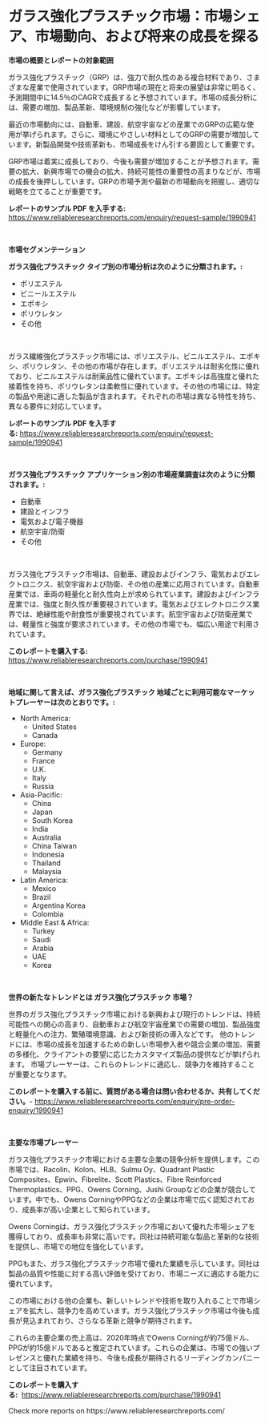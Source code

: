 <p><h1>ガラス強化プラスチック市場：市場シェア、市場動向、および将来の成長を探る</h1></p><p><strong>市場の概要とレポートの対象範囲</strong></p>
<p><p>ガラス強化プラスチック（GRP）は、強力で耐久性のある複合材料であり、さまざまな産業で使用されています。GRP市場の現在と将来の展望は非常に明るく、予測期間中に14.5％のCAGRで成長すると予想されています。市場の成長分析には、需要の増加、製品革新、環境規制の強化などが影響しています。</p><p>最近の市場動向には、自動車、建設、航空宇宙などの産業でのGRPの広範な使用が挙げられます。さらに、環境にやさしい材料としてのGRPの需要が増加しています。新製品開発や技術革新も、市場成長をけん引する要因として重要です。</p><p>GRP市場は着実に成長しており、今後も需要が増加することが予想されます。需要の拡大、新興市場での機会の拡大、持続可能性の重要性の高まりなどが、市場の成長を後押ししています。GRPの市場予測や最新の市場動向を把握し、適切な戦略を立てることが重要です。</p></p>
<p><strong>レポートのサンプル PDF を入手する:</strong> <a href="https://www.reliableresearchreports.com/enquiry/request-sample/1990941">https://www.reliableresearchreports.com/enquiry/request-sample/1990941</a></p>
<p>&nbsp;</p>
<p><strong>市場セグメンテーション</strong></p>
<p><strong>ガラス強化プラスチック タイプ別の市場分析は次のように分類されます。:</strong></p>
<p><ul><li>ポリエステル</li><li>ビニールエステル</li><li>エポキシ</li><li>ポリウレタン</li><li>その他</li></ul></p>
<p>&nbsp;</p>
<p><p>ガラス繊維強化プラスチック市場には、ポリエステル、ビニルエステル、エポキシ、ポリウレタン、その他の市場が存在します。ポリエステルは耐劣化性に優れており、ビニルエステルは耐薬品性に優れています。エポキシは高強度と優れた接着性を持ち、ポリウレタンは柔軟性に優れています。その他の市場には、特定の製品や用途に適した製品が含まれます。それぞれの市場は異なる特性を持ち、異なる要件に対応しています。</p></p>
<p><strong>レポートのサンプル PDF を入手する:</strong>&nbsp;<a href="https://www.reliableresearchreports.com/enquiry/request-sample/1990941">https://www.reliableresearchreports.com/enquiry/request-sample/1990941</a></p>
<p>&nbsp;</p>
<p><strong> ガラス強化プラスチック アプリケーション別の市場産業調査は次のように分類されます。:</strong></p>
<p><ul><li>自動車</li><li>建設とインフラ</li><li>電気および電子機器</li><li>航空宇宙/防衛</li><li>その他</li></ul></p>
<p>&nbsp;</p>
<p><p>ガラス強化プラスチック市場は、自動車、建設およびインフラ、電気およびエレクトロニクス、航空宇宙および防衛、その他の産業に応用されています。自動車産業では、車両の軽量化と耐久性向上が求められています。建設およびインフラ産業では、強度と耐久性が重要視されています。電気およびエレクトロニクス業界では、絶縁性能や耐食性が重要視されています。航空宇宙および防衛産業では、軽量性と強度が要求されています。その他の市場でも、幅広い用途で利用されています。</p></p>
<p><strong>このレポートを購入する:</strong>&nbsp; <a href="https://www.reliableresearchreports.com/purchase/1990941">https://www.reliableresearchreports.com/purchase/1990941</a></p>
<p>&nbsp;</p>
<p><strong>地域に関して言えば、ガラス強化プラスチック 地域ごとに利用可能なマーケットプレーヤーは次のとおりです。:</strong></p>
<p><ul>
    <li>
        North America:
        <ul>
            <li>United States</li>
            <li>Canada</li>
        </ul>
    </li>
    <li>
        Europe:
        <ul>
            <li>Germany</li>
            <li>France</li>
            <li>U.K.</li>
            <li>Italy</li>
            <li>Russia</li>
        </ul>
    </li>
    <li>
        Asia-Pacific:
        <ul>
            <li>China</li>
            <li>Japan</li>
            <li>South Korea</li>
            <li>India</li>
            <li>Australia</li>
            <li>China Taiwan</li>
            <li>Indonesia</li>
            <li>Thailand</li>
            <li>Malaysia</li>
        </ul>
    </li>
    <li>
        Latin America:
        <ul>
            <li>Mexico</li>
            <li>Brazil</li>
            <li>Argentina Korea</li>
            <li>Colombia</li>
        </ul>
    </li>
    <li>
        Middle East & Africa:
        <ul>
            <li>Turkey</li>
            <li>Saudi</li>
            <li>Arabia</li>
            <li>UAE</li>
            <li>Korea</li>
        </ul>
    </li>
    </ul></p>
<p>&nbsp;</p>
<p><strong>世界の新たなトレンドとは ガラス強化プラスチック 市場？</strong></p>
<p><p>世界のガラス強化プラスチック市場における新興および現行のトレンドは、持続可能性への関心の高まり、自動車および航空宇宙産業での需要の増加、製品強度と軽量化への注力、繁殖環境意識、および新技術の導入などです。 他のトレンドには、市場の成長を加速するための新しい市場参入者や競合企業の増加、需要の多様化、クライアントの要望に応じたカスタマイズ製品の提供などが挙げられます。 市場プレーヤーは、これらのトレンドに適応し、競争力を維持することが重要となります。</p></p>
<p><strong>このレポートを購入する前に、質問がある場合は問い合わせるか、共有してください。</strong>- <a href="https://www.reliableresearchreports.com/enquiry/pre-order-enquiry/1990941">https://www.reliableresearchreports.com/enquiry/pre-order-enquiry/1990941</a></p>
<p>&nbsp;</p>
<p><strong>主要な市場プレーヤー</strong></p>
<p><p>ガラス強化プラスチック市場における主要な企業の競争分析を提供します。この市場では、Racolin、Kolon、HLB、Sulmu Oy、Quadrant Plastic Composites、Epwin、Fibrelite、Scott Plastics、Fibre Reinforced Thermoplastics、PPG、Owens Corning、Jushi Groupなどの企業が競合しています。中でも、Owens CorningやPPGなどの企業は市場で広く認知されており、成長率が高い企業として知られています。</p><p>Owens Corningは、ガラス強化プラスチック市場において優れた市場シェアを獲得しており、成長率も非常に高いです。同社は持続可能な製品と革新的な技術を提供し、市場での地位を強化しています。</p><p>PPGもまた、ガラス強化プラスチック市場で優れた業績を示しています。同社は製品の品質や性能に対する高い評価を受けており、市場ニーズに適応する能力に優れています。</p><p>この市場における他の企業も、新しいトレンドや技術を取り入れることで市場シェアを拡大し、競争力を高めています。ガラス強化プラスチック市場は今後も成長が見込まれており、さらなる革新と競争が期待されます。</p><p>これらの主要企業の売上高は、2020年時点でOwens Corningが約75億ドル、PPGが約15億ドルであると推定されています。これらの企業は、市場での強いプレゼンスと優れた業績を持ち、今後も成長が期待されるリーディングカンパニーとして注目されています。</p></p>
<p><strong>このレポートを購入する:</strong>&nbsp;&nbsp;<a href="https://www.reliableresearchreports.com/purchase/1990941">https://www.reliableresearchreports.com/purchase/1990941</a></p>
<p>Check more reports on https://www.reliableresearchreports.com/</p>